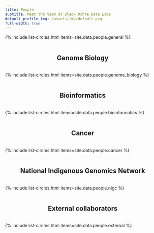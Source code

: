 ```yaml
---
title: People
subtitle: Meet the team at Black Ochre Data Labs
default_profile_img: /assets/img/default.png
full-width: true
---
```

<html>
<style>

 .grid { 
  display: grid;
  grid-template-columns: repeat(4, 300px);
  grid-auto-rows: minmax(300px, auto);
  align-content: top;
  align-items: top;
  justify-self: center;
  grid-gap: 3px;
  text-align: center;
  max-width: 50%;
 }


</style>
<body>
<main class="grid">
 {% include list-circles.html items=site.data.people.general %}
 </main>
 <br><h2><center>Genome Biology</center></h2><br>
 <main class="grid">
{% include list-circles.html items=site.data.people.genome_biology %}
  </main>
 <br><h2><center>Bioinformatics</center></h2><br>
 <main class="grid">
{% include list-circles.html items=site.data.people.bioinformatics %}
  </main>
 <br><h2><center>Cancer</center></h2><br>
 <main class="grid">
  {% include list-circles.html items=site.data.people.cancer %}
  </main>
 <br><h2><center>National Indigenous Genomics Network</center></h2><br>
 <main class="grid">
 {% include list-circles.html items=site.data.people.nigc %}
   </main>
 <br><h2><center>External collaborators</center></h2><br>
 <main class="grid">
 {% include list-circles.html items=site.data.people.external %}
  </main>
</body>
</html>


